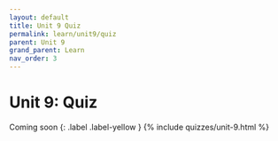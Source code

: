 ```yaml
---
layout: default
title: Unit 9 Quiz
permalink: learn/unit9/quiz
parent: Unit 9
grand_parent: Learn
nav_order: 3
---
```


# Unit 9: Quiz

Coming soon {: .label .label-yellow } {% include quizzes/unit-9.html %}
